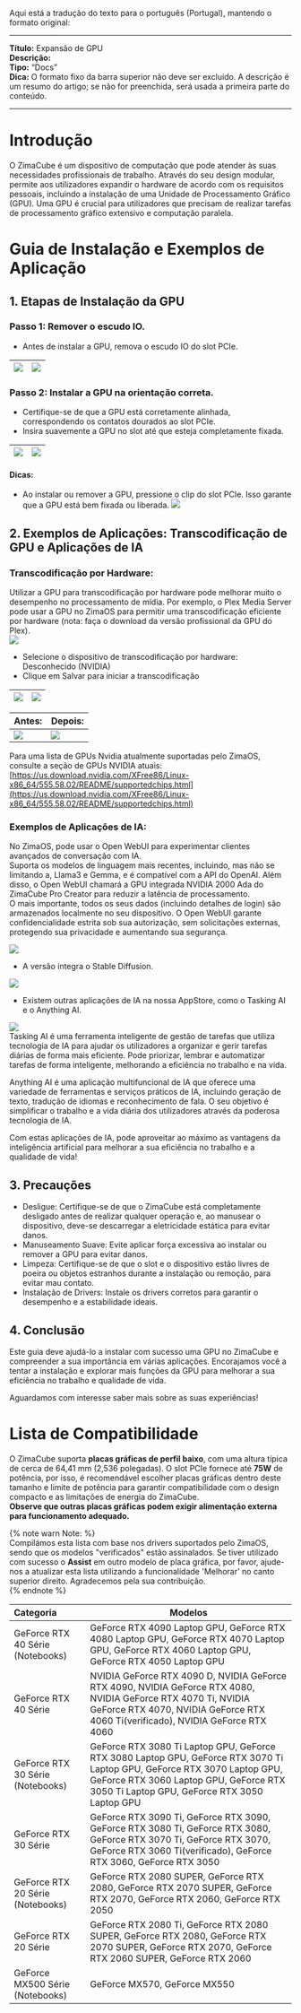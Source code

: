 Aqui está a tradução do texto para o português (Portugal), mantendo o formato original:

---
**Título:** Expansão de GPU  
**Descrição:**  
**Tipo:** “Docs”  
**Dica:** O formato fixo da barra superior não deve ser excluído. A descrição é um resumo do artigo; se não for preenchida, será usada a primeira parte do conteúdo.

---

# Introdução  
O ZimaCube é um dispositivo de computação que pode atender às suas necessidades profissionais de trabalho. Através do seu design modular, permite aos utilizadores expandir o hardware de acordo com os requisitos pessoais, incluindo a instalação de uma Unidade de Processamento Gráfico (GPU). Uma GPU é crucial para utilizadores que precisam de realizar tarefas de processamento gráfico extensivo e computação paralela.

# Guia de Instalação e Exemplos de Aplicação  
## 1. Etapas de Instalação da GPU  
### Passo 1: Remover o escudo IO.  
- Antes de instalar a GPU, remova o escudo IO do slot PCIe.

| ![](https://manage.icewhale.io/api/static/docs/1728614816722_image.png)|![](https://manage.icewhale.io/api/static/docs/1728614828318_image.png)|
|:---:|:---:|
### Passo 2: Instalar a GPU na orientação correta.  
- Certifique-se de que a GPU está corretamente alinhada, correspondendo os contatos dourados ao slot PCIe.  
- Insira suavemente a GPU no slot até que esteja completamente fixada.

| ![](https://manage.icewhale.io/api/static/docs/1728614909590_image.png)|![](https://manage.icewhale.io/api/static/docs/1728614920088_image.png)|
|:---:|:---:|
#### Dicas:  
- Ao instalar ou remover a GPU, pressione o clip do slot PCIe. Isso garante que a GPU está bem fixada ou liberada.
![](https://manage.icewhale.io/api/static/docs/1728614946501_copyImage.png)
## 2. Exemplos de Aplicações: Transcodificação de GPU e Aplicações de IA  
### Transcodificação por Hardware:  

Utilizar a GPU para transcodificação por hardware pode melhorar muito o desempenho no processamento de mídia. Por exemplo, o Plex Media Server pode usar a GPU no ZimaOS para permitir uma transcodificação eficiente por hardware (nota: faça o download da versão profissional da GPU do Plex).  
![](https://manage.icewhale.io/api/static/docs/1728615170049_image.png)  
- Selecione o dispositivo de transcodificação por hardware: Desconhecido (NVIDIA)  
- Clique em Salvar para iniciar a transcodificação

| ![](https://manage.icewhale.io/api/static/docs/1728615235531_image.png)|![](https://manage.icewhale.io/api/static/docs/1728615252888_image.png)|
|:---:|:---:|

| Antes: | Depois: |
| - | - |
| ![](https://manage.icewhale.io/api/static/docs/1728615297358_image.png)|![](https://manage.icewhale.io/api/static/docs/1728615306943_image.png)|

Para uma lista de GPUs Nvidia atualmente suportadas pelo ZimaOS, consulte a seção de GPUs NVIDIA atuais: [https://us.download.nvidia.com/XFree86/Linux-x86_64/555.58.02/README/supportedchips.html](https://us.download.nvidia.com/XFree86/Linux-x86_64/555.58.02/README/supportedchips.html)  
### Exemplos de Aplicações de IA:  
No ZimaOS, pode usar o Open WebUI para experimentar clientes avançados de conversação com IA.  
Suporta os modelos de linguagem mais recentes, incluindo, mas não se limitando a, Llama3 e Gemma, e é compatível com a API do OpenAI. Além disso, o Open WebUI chamará a GPU integrada NVIDIA 2000 Ada do ZimaCube Pro Creator para reduzir a latência de processamento.  
O mais importante, todos os seus dados (incluindo detalhes de login) são armazenados localmente no seu dispositivo. O Open WebUI garante confidencialidade estrita sob sua autorização, sem solicitações externas, protegendo sua privacidade e aumentando sua segurança.

![](https://manage.icewhale.io/api/static/docs/1728615600750_094e8811-903b-4bb0-8053-548119f56272.gif)  
- A versão integra o Stable Diffusion.

![](https://manage.icewhale.io/api/static/docs/1728615658463_2.gif)

- Existem outras aplicações de IA na nossa AppStore, como o Tasking AI e o Anything AI.

![](https://manage.icewhale.io/api/static/docs/1728615689023_image.png)  
Tasking AI é uma ferramenta inteligente de gestão de tarefas que utiliza tecnologia de IA para ajudar os utilizadores a organizar e gerir tarefas diárias de forma mais eficiente. Pode priorizar, lembrar e automatizar tarefas de forma inteligente, melhorando a eficiência no trabalho e na vida.  

Anything AI é uma aplicação multifuncional de IA que oferece uma variedade de ferramentas e serviços práticos de IA, incluindo geração de texto, tradução de idiomas e reconhecimento de fala. O seu objetivo é simplificar o trabalho e a vida diária dos utilizadores através da poderosa tecnologia de IA.  

Com estas aplicações de IA, pode aproveitar ao máximo as vantagens da inteligência artificial para melhorar a sua eficiência no trabalho e a qualidade de vida!  
## 3. Precauções  
- Desligue: Certifique-se de que o ZimaCube está completamente desligado antes de realizar qualquer operação e, ao manusear o dispositivo, deve-se descarregar a eletricidade estática para evitar danos.  
- Manuseamento Suave: Evite aplicar força excessiva ao instalar ou remover a GPU para evitar danos.  
- Limpeza: Certifique-se de que o slot e o dispositivo estão livres de poeira ou objetos estranhos durante a instalação ou remoção, para evitar mau contato.  
- Instalação de Drivers: Instale os drivers corretos para garantir o desempenho e a estabilidade ideais.

## 4. Conclusão  
Este guia deve ajudá-lo a instalar com sucesso uma GPU no ZimaCube e compreender a sua importância em várias aplicações. Encorajamos você a tentar a instalação e explorar mais funções da GPU para melhorar a sua eficiência no trabalho e qualidade de vida.  

Aguardamos com interesse saber mais sobre as suas experiências!

# Lista de Compatibilidade  
O ZimaCube suporta **placas gráficas de perfil baixo**, com uma altura típica de cerca de 64,41 mm (2,536 polegadas). O slot PCIe fornece até **75W** de potência, por isso, é recomendável escolher placas gráficas dentro deste tamanho e limite de potência para garantir compatibilidade com o design compacto e as limitações de energia do ZimaCube.  
**Observe que outras placas gráficas podem exigir alimentação externa para funcionamento adequado.**

{% note warn Note: %}  
Compilámos esta lista com base nos drivers suportados pelo ZimaOS, sendo que os modelos "verificados" estão assinalados. Se tiver utilizado com sucesso o **Assist** em outro modelo de placa gráfica, por favor, ajude-nos a atualizar esta lista utilizando a funcionalidade 'Melhorar' no canto superior direito. Agradecemos pela sua contribuição.  
{% endnote %}

| **Categoria**                          | **Modelos**                                                       |
| :-------------------------------- | ------------------------------------------------------------ |
| GeForce RTX 40 Série (Notebooks) | GeForce RTX 4090 Laptop GPU, GeForce RTX 4080 Laptop GPU, GeForce RTX 4070 Laptop GPU, GeForce RTX 4060 Laptop GPU, GeForce RTX 4050 Laptop GPU |
| GeForce RTX 40 Série             | NVIDIA GeForce RTX 4090 D, NVIDIA GeForce RTX 4090, NVIDIA GeForce RTX 4080, NVIDIA GeForce RTX 4070 Ti, NVIDIA GeForce RTX 4070, NVIDIA GeForce RTX 4060 Ti(verificado), NVIDIA GeForce RTX 4060 |
| GeForce RTX 30 Série (Notebooks) | GeForce RTX 3080 Ti Laptop GPU, GeForce RTX 3080 Laptop GPU, GeForce RTX 3070 Ti Laptop GPU, GeForce RTX 3070 Laptop GPU, GeForce RTX 3060 Laptop GPU, GeForce RTX 3050 Ti Laptop GPU, GeForce RTX 3050 Laptop GPU |
| GeForce RTX 30 Série             | GeForce RTX 3090 Ti, GeForce RTX 3090, GeForce RTX 3080 Ti, GeForce RTX 3080, GeForce RTX 3070 Ti, GeForce RTX 3070, GeForce RTX 3060 Ti(verificado), GeForce RTX 3060, GeForce RTX 3050 |
| GeForce RTX 20 Série (Notebooks) | GeForce RTX 2080 SUPER, GeForce RTX 2080, GeForce RTX 2070 SUPER, GeForce RTX 2070, GeForce RTX 2060, GeForce RTX 2050 |
| GeForce RTX 20 Série             | GeForce RTX 2080 Ti, GeForce RTX 2080 SUPER, GeForce RTX 2080, GeForce RTX 2070 SUPER, GeForce RTX 2070, GeForce RTX 2060 SUPER, GeForce RTX 2060 |
| GeForce MX500 Série (Notebooks)  | GeForce MX570, GeForce MX550                                
